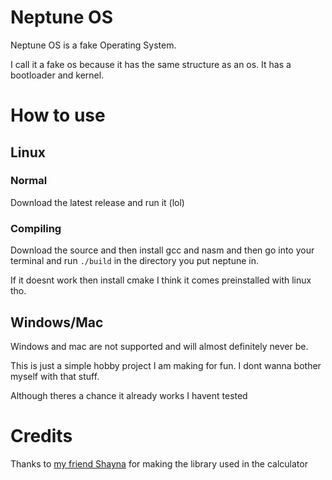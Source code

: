 # Neptune OS
Neptune OS is a fake Operating System.

I call it a fake os because it has the same structure as an os. It has a bootloader and kernel.

# How to use
## Linux
### Normal
Download the latest release and run it (lol)

### Compiling
Download the source and then install gcc and nasm and then go into your terminal and run `./build` in the directory you put neptune in.

If it doesnt work then install cmake I think it comes preinstalled with linux tho.

## Windows/Mac
Windows and mac are not supported and will almost definitely never be.

This is just a simple hobby project I am making for fun. I dont wanna bother myself with that stuff.

Although theres a chance it already works I havent tested

# Credits
 Thanks to [my friend Shayna](https://github.com/PsychedelicShayna) for making the library used in the calculator
